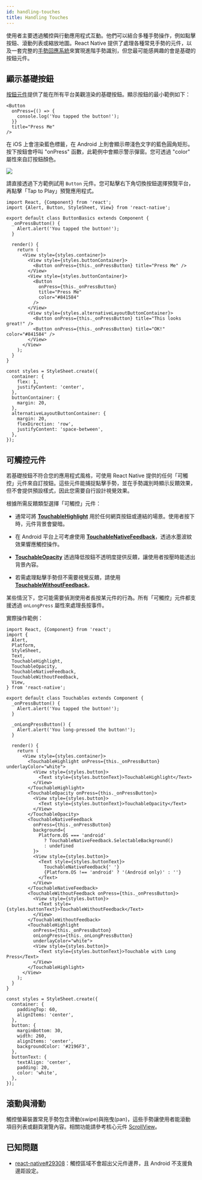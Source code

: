```yaml
---
id: handling-touches
title: Handling Touches
---
```


使用者主要透過觸控與行動應用程式互動。他們可以結合多種手勢操作，例如點擊按鈕、滾動列表或縮放地圖。React Native 提供了處理各種常見手勢的元件，以及一套完整的[手勢回應系統](gesture-responder-system.md)來實現進階手勢識別，但您最可能感興趣的會是基礎的按鈕元件。

## 顯示基礎按鈕

[按鈕元件](button.md)提供了能在所有平台美觀渲染的基礎按鈕。顯示按鈕的最小範例如下：

```tsx
<Button
  onPress={() => {
    console.log('You tapped the button!');
  }}
  title="Press Me"
/>
```

在 iOS 上會渲染藍色標籤，在 Android 上則會顯示帶淺色文字的藍色圓角矩形。按下按鈕會呼叫 "onPress" 函數，此範例中會顯示警示彈窗。您可透過 "color" 屬性來自訂按鈕顏色。

![](/docs/assets/Button.png)

請直接透過下方範例試用 `Button` 元件。您可點擊右下角切換按鈕選擇預覽平台，再點擊「Tap to Play」預覽應用程式。

```SnackPlayer name=Button%20Basics
import React, {Component} from 'react';
import {Alert, Button, StyleSheet, View} from 'react-native';

export default class ButtonBasics extends Component {
  _onPressButton() {
    Alert.alert('You tapped the button!');
  }

  render() {
    return (
      <View style={styles.container}>
        <View style={styles.buttonContainer}>
          <Button onPress={this._onPressButton} title="Press Me" />
        </View>
        <View style={styles.buttonContainer}>
          <Button
            onPress={this._onPressButton}
            title="Press Me"
            color="#841584"
          />
        </View>
        <View style={styles.alternativeLayoutButtonContainer}>
          <Button onPress={this._onPressButton} title="This looks great!" />
          <Button onPress={this._onPressButton} title="OK!" color="#841584" />
        </View>
      </View>
    );
  }
}

const styles = StyleSheet.create({
  container: {
    flex: 1,
    justifyContent: 'center',
  },
  buttonContainer: {
    margin: 20,
  },
  alternativeLayoutButtonContainer: {
    margin: 20,
    flexDirection: 'row',
    justifyContent: 'space-between',
  },
});
```

## 可觸控元件

若基礎按鈕不符合您的應用程式風格，可使用 React Native 提供的任何「可觸控」元件來自訂按鈕。這些元件能捕捉點擊手勢，並在手勢識別時顯示反饋效果，但不會提供預設樣式，因此您需要自行設計視覺效果。

根據所需反饋類型選擇「可觸控」元件：

- 通常可將 [**TouchableHighlight**](touchablehighlight.md) 用於任何網頁按鈕或連結的場景。使用者按下時，元件背景會變暗。

- 在 Android 平台上可考慮使用 [**TouchableNativeFeedback**](touchablenativefeedback.md)，透過水墨波紋效果響應觸控操作。

- [**TouchableOpacity**](touchableopacity.md) 透過降低按鈕不透明度提供反饋，讓使用者按壓時能透出背景內容。

- 若需處理點擊手勢但不需要視覺反饋，請使用 [**TouchableWithoutFeedback**](touchablewithoutfeedback.md)。

某些情況下，您可能需要偵測使用者長按某元件的行為。所有「可觸控」元件都支援透過 `onLongPress` 屬性來處理長按事件。

實際操作範例：

```SnackPlayer name=Touchables
import React, {Component} from 'react';
import {
  Alert,
  Platform,
  StyleSheet,
  Text,
  TouchableHighlight,
  TouchableOpacity,
  TouchableNativeFeedback,
  TouchableWithoutFeedback,
  View,
} from 'react-native';

export default class Touchables extends Component {
  _onPressButton() {
    Alert.alert('You tapped the button!');
  }

  _onLongPressButton() {
    Alert.alert('You long-pressed the button!');
  }

  render() {
    return (
      <View style={styles.container}>
        <TouchableHighlight onPress={this._onPressButton} underlayColor="white">
          <View style={styles.button}>
            <Text style={styles.buttonText}>TouchableHighlight</Text>
          </View>
        </TouchableHighlight>
        <TouchableOpacity onPress={this._onPressButton}>
          <View style={styles.button}>
            <Text style={styles.buttonText}>TouchableOpacity</Text>
          </View>
        </TouchableOpacity>
        <TouchableNativeFeedback
          onPress={this._onPressButton}
          background={
            Platform.OS === 'android'
              ? TouchableNativeFeedback.SelectableBackground()
              : undefined
          }>
          <View style={styles.button}>
            <Text style={styles.buttonText}>
              TouchableNativeFeedback{' '}
              {Platform.OS !== 'android' ? '(Android only)' : ''}
            </Text>
          </View>
        </TouchableNativeFeedback>
        <TouchableWithoutFeedback onPress={this._onPressButton}>
          <View style={styles.button}>
            <Text style={styles.buttonText}>TouchableWithoutFeedback</Text>
          </View>
        </TouchableWithoutFeedback>
        <TouchableHighlight
          onPress={this._onPressButton}
          onLongPress={this._onLongPressButton}
          underlayColor="white">
          <View style={styles.button}>
            <Text style={styles.buttonText}>Touchable with Long Press</Text>
          </View>
        </TouchableHighlight>
      </View>
    );
  }
}

const styles = StyleSheet.create({
  container: {
    paddingTop: 60,
    alignItems: 'center',
  },
  button: {
    marginBottom: 30,
    width: 260,
    alignItems: 'center',
    backgroundColor: '#2196F3',
  },
  buttonText: {
    textAlign: 'center',
    padding: 20,
    color: 'white',
  },
});
```

## 滾動與滑動

觸控螢幕裝置常見手勢包含滑動(swipe)與拖曳(pan)，這些手勢讓使用者能滾動項目列表或翻頁瀏覽內容。相關功能請參考核心元件 [ScrollView](scrollview.md)。

## 已知問題

- [react-native#29308](https://github.com/facebook/react-native/issues/29308#issuecomment-792864162)：觸控區域不會超出父元件邊界，且 Android 不支援負邊距設定。